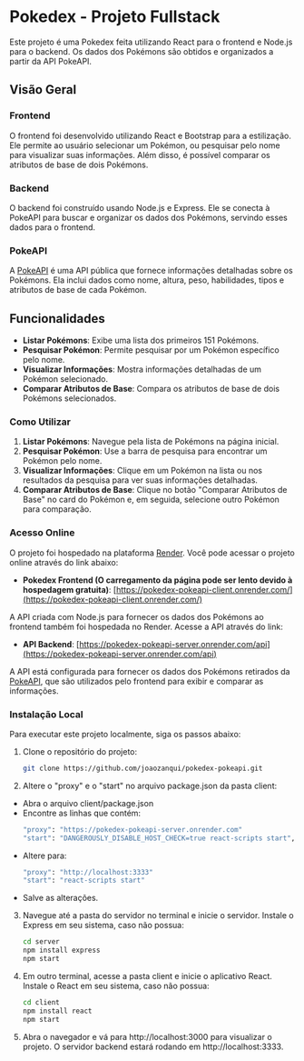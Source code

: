 # Pokedex - Projeto Fullstack

Este projeto é uma Pokedex feita utilizando React para o frontend e Node.js para o backend. Os dados dos Pokémons são obtidos e organizados a partir da API PokeAPI.

## Visão Geral

### Frontend

O frontend foi desenvolvido utilizando React e Bootstrap para a estilização. Ele permite ao usuário selecionar um Pokémon, ou pesquisar pelo nome para visualizar suas informações. Além disso, é possível comparar os atributos de base de dois Pokémons.

### Backend

O backend foi construído usando Node.js e Express. Ele se conecta à PokeAPI para buscar e organizar os dados dos Pokémons, servindo esses dados para o frontend.

### PokeAPI

A [PokeAPI](https://pokeapi.co/) é uma API pública que fornece informações detalhadas sobre os Pokémons. Ela inclui dados como nome, altura, peso, habilidades, tipos e atributos de base de cada Pokémon.

## Funcionalidades

- **Listar Pokémons**: Exibe uma lista dos primeiros 151 Pokémons.
- **Pesquisar Pokémon**: Permite pesquisar por um Pokémon específico pelo nome.
- **Visualizar Informações**: Mostra informações detalhadas de um Pokémon selecionado.
- **Comparar Atributos de Base**: Compara os atributos de base de dois Pokémons selecionados.

### Como Utilizar

1. **Listar Pokémons**: Navegue pela lista de Pokémons na página inicial.
2. **Pesquisar Pokémon**: Use a barra de pesquisa para encontrar um Pokémon pelo nome.
3. **Visualizar Informações**: Clique em um Pokémon na lista ou nos resultados da pesquisa para ver suas informações detalhadas.
4. **Comparar Atributos de Base**: Clique no botão "Comparar Atributos de Base" no card do Pokémon e, em seguida, selecione outro Pokémon para comparação.

### Acesso Online

O projeto foi hospedado na plataforma [Render](https://render.com/). Você pode acessar o projeto online através do link abaixo:

- **Pokedex Frontend (O carregamento da página pode ser lento devido à hospedagem gratuita)**: [https://pokedex-pokeapi-client.onrender.com/](https://pokedex-pokeapi-client.onrender.com/)

A API criada com Node.js para fornecer os dados dos Pokémons ao frontend também foi hospedada no Render. Acesse a API através do link:

- **API Backend**: [https://pokedex-pokeapi-server.onrender.com/api](https://pokedex-pokeapi-server.onrender.com/api)

A API está configurada para fornecer os dados dos Pokémons retirados da [PokeAPI](https://pokeapi.co/), que são utilizados pelo frontend para exibir e comparar as informações.

### Instalação Local

Para executar este projeto localmente, siga os passos abaixo:

1. Clone o repositório do projeto:
   ```bash
   git clone https://github.com/joaozanqui/pokedex-pokeapi.git
2. Altere o "proxy" e o "start" no arquivo package.json da pasta client:
  - Abra o arquivo client/package.json
  - Encontre as linhas que contém:
    ``` bash
    "proxy": "https://pokedex-pokeapi-server.onrender.com"
    "start": "DANGEROUSLY_DISABLE_HOST_CHECK=true react-scripts start",
  - Altere para:
    ```bash
    "proxy": "http://localhost:3333"
    "start": "react-scripts start"
  - Salve as alterações.
3. Navegue até a pasta do servidor no terminal e inicie o servidor. Instale o Express em seu sistema, caso não possua:
    ```bash
    cd server
    npm install express
    npm start
    ```
4. Em outro terminal, acesse a pasta client e inicie o aplicativo React. Instale o React em seu sistema, caso não possua:
    ```bash
    cd client
    npm install react
    npm start
   ```
5. Abra o navegador e vá para http://localhost:3000 para visualizar o projeto. O servidor backend estará rodando em http://localhost:3333.
